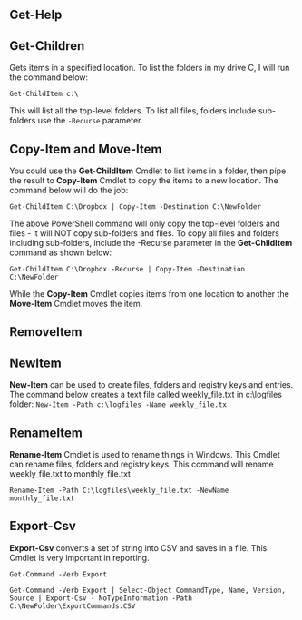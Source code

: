 ## Get-Help

## Get-Children

Gets items in a specified location. To list the folders in my drive C, I will run
the command below:

`Get-ChildItem c:\`

This will list all the top-level folders. To list all files, folders include sub-folders use the `-Recurse` parameter.

## Copy-Item and Move-Item

You could use the __Get-ChildItem__ Cmdlet to list items in a folder, then pipe
the result to __Copy-Item__ Cmdlet to copy the items to a new location. The
command below will do the job:

`Get-ChildItem C:\Dropbox | Copy-Item -Destination C:\NewFolder`

The above PowerShell command will only copy the top-level folders and
files - it will NOT copy sub-folders and files. To copy all files and folders
including sub-folders, include the -Recurse parameter in the __Get-ChildItem__
command as shown below:

`Get-ChildItem C:\Dropbox -Recurse | Copy-Item -Destination C:\NewFolder`

While the __Copy-Item__ Cmdlet copies items from one location to another the
__Move-Item__ Cmdlet moves the item.

## RemoveItem

## NewItem

__New-Item__ can be used to create files, folders and registry keys and entries. The command below creates a text
file called weekly_file.txt in c:\logfiles folder:
`New-Item -Path c:\logfiles -Name weekly_file.tx`

## RenameItem

__Rename-Item__ Cmdlet is used to rename things in Windows. This Cmdlet can
rename files, folders and registry keys. This command will rename
weekly_file.txt to monthly_file.txt

`Rename-Item -Path C:\logfiles\weekly_file.txt -NewName monthly_file.txt`

## Export-Csv

__Export-Csv__ converts a set of string into CSV and saves in a file. This Cmdlet
is very important in reporting.

`Get-Command -Verb Export`

`Get-Command -Verb Export | Select-Object CommandType, Name, Version, Source | Export-Csv -
NoTypeInformation -Path C:\NewFolder\ExportCommands.CSV`







